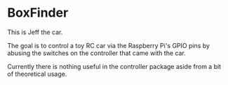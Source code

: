 # BoxFinder


This is Jeff the car.

The goal is to control a toy RC car via the Raspberry Pi's GPIO pins by abusing the switches on the controller that came with the car.

Currently there is nothing useful in the controller package aside from a bit of theoretical usage.
